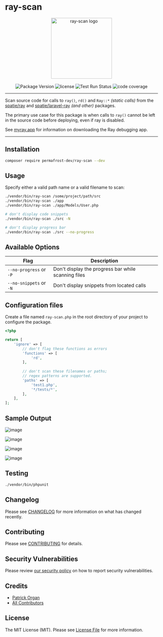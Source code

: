 # ray-scan

<p align="center">
    <img src="https://static.permafrost.dev/images/ray-scan/ray-scan-logo.png" alt="ray-scan logo" height="200" style="block">
    <br><br>
    <!--img src="https://img.shields.io/packagist/v/permafrost-dev/ray-scan.svg" alt="Packagist Version"-->  
    <img src="https://img.shields.io/github/v/release/permafrost-dev/ray-scan.svg?sort=semver&logo=github" alt="Package Version">
    <img src="https://img.shields.io/github/license/permafrost-dev/ray-scan.svg?logo=opensourceinitiative" alt="license">
    <img src="https://github.com/permafrost-dev/ray-scan/actions/workflows/run-tests.yml/badge.svg?branch=main" alt="Test Run Status">
    <img src="https://codecov.io/gh/permafrost-dev/ray-scan/branch/main/graph/badge.svg?token=JPmlhRV95Y" alt="code coverage">
</p>

---

Scan source code for calls to `ray()`, `rd()` and `Ray::*` _(static calls)_ from the [spatie/ray](https://github.com/spatie/ray) and [spatie/laravel-ray](https://github.com/spatie/laravel-ray) _(and other)_ packages.

The primary use case for this package is when calls to `ray()` cannot be left in the source code before deploying, even if ray is disabled.

See [myray.app](https://myray.app) for information on downloading the Ray debugging app.

---

## Installation

```bash
composer require permafrost-dev/ray-scan --dev
```

## Usage

Specify either a valid path name or a valid filename to scan:

```bash
./vendor/bin/ray-scan /some/project/path/src
./vendor/bin/ray-scan ./app
./vendor/bin/ray-scan ./app/Models/User.php

# don't display code snippets
./vendor/bin/ray-scan ./src -N

# don't display progress bar
./vendor/bin/ray-scan ./src --no-progress
```

## Available Options

| Flag | Description
|---|---|
|`--no-progress` or `-P` | Don't display the progress bar while scanning files |
|`--no-snippets` or `-N` | Don't display snippets from located calls |

## Configuration files

Create a file named `ray-scan.php` in the root directory of your project to configure the package.

```php
<?php

return [
    'ignore' => [
        // don't flag these functions as errors    
        'functions' => [
            'rd',
        ],
    
        // don't scan these filenames or paths; 
        // regex patterns are supported.
        'paths' => [
            'test1.php',
            '*/tests/*',
        ],                
    ],
];
```

## Sample Output

![image](https://user-images.githubusercontent.com/5508707/123883510-27321180-d917-11eb-8734-f0e4fcbf4201.png)

![image](https://user-images.githubusercontent.com/5508707/123883450-0d90ca00-d917-11eb-89dc-ccb604a655b3.png)

![image](https://user-images.githubusercontent.com/5508707/123883749-990a5b00-d917-11eb-9020-6aa3d6053203.png)

![image](https://user-images.githubusercontent.com/5508707/124039183-6bcdb380-d9d0-11eb-9ff7-f5e18ef017cc.png)

## Testing

```bash
./vendor/bin/phpunit
```

## Changelog

Please see [CHANGELOG](CHANGELOG.md) for more information on what has changed recently.

## Contributing

Please see [CONTRIBUTING](.github/CONTRIBUTING.md) for details.

## Security Vulnerabilities

Please review [our security policy](../../security/policy) on how to report security vulnerabilities.

## Credits

- [Patrick Organ](https://github.com/patinthehat)
- [All Contributors](../../contributors)

## License

The MIT License (MIT). Please see [License File](LICENSE.md) for more information.
